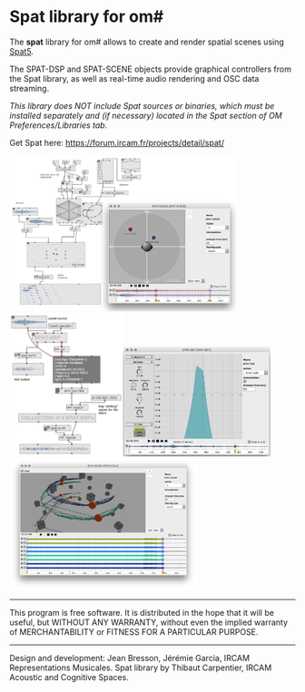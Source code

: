 # Spat library for om# 

The **spat** library for om# allows to create and render spatial scenes using [Spat5](http://forumnet.ircam.fr/product/spat-en/).

The SPAT-DSP and SPAT-SCENE objects provide graphical controllers from the Spat library, as well as real-time audio rendering and OSC data streaming.

_This library does NOT include Spat sources or binaries, which must be installed separately and (if necessary) located in the Spat section of OM Preferences/Libraries tab._

Get Spat here: https://forum.ircam.fr/projects/detail/spat/

<img src="./docs/images/spat-scene-patch.png" width=400><img src="./docs/images/filter-processing-o.png" width=200><img src="./docs/images/spat-dsp-editor.png" width=260><img src="./docs/images/spat-scene-ed-3D.png" width=330>

---------------------

This program is free software. It is distributed in the hope that it will be useful, but WITHOUT ANY WARRANTY, without even the implied warranty of MERCHANTABILITY or FITNESS FOR A PARTICULAR PURPOSE. 

---------------------

Design and development: Jean Bresson, Jérémie Garcia, IRCAM Representations Musicales.
Spat library by Thibaut Carpentier, IRCAM Acoustic and Cognitive Spaces.

